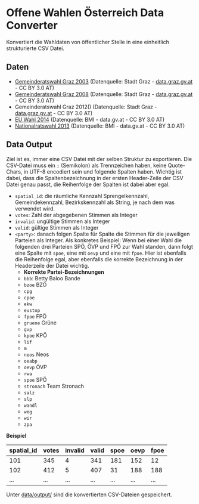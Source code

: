 # Offene Wahlen Österreich Data Converter
Konvertiert die Wahldaten von öffentlicher Stelle in eine einheitlich strukturierte CSV Datei.

## Daten
- [Gemeinderatswahl Graz 2003](http://data.graz.gv.at/daten/package/wahlergebnis-der-gemeinderatswahl-2008-in-der-stadt-graz) (Datenquelle: Stadt Graz - [data.graz.gv.at](http://data.graz.gv.at/) - CC BY 3.0 AT)
- [Gemeinderatswahl Graz 2008](http://data.graz.gv.at/daten/package/wahlergebnis-der-gemeinderatswahl-2008-in-der-stadt-graz) (Datenquelle: Stadt Graz - [data.graz.gv.at](http://data.graz.gv.at/) - CC BY 3.0 AT)
- Gemeinderatswahl Graz 2012() (Datenquelle: Stadt Graz - [data.graz.gv.at](http://data.graz.gv.at/) - CC BY 3.0 AT)
- [EU Wahl 2014](https://www.data.gv.at/katalog/dataset/2b10a91b-51d5-4e34-b992-8fd3a3121f0d) (Datenquelle: BMI - data.gv.at - CC BY 3.0 AT)
- [Nationalratswahl 2013](https://www.data.gv.at/katalog/dataset/09716341-2bea-4298-9525-e936d8247d19) (Datenquelle: BMI - data.gv.at - CC BY 3.0 AT)

## Data Output
Ziel ist es, immer eine CSV Datei mit der selben Struktur zu exportieren. Die CSV-Datei muss ein ```;``` (Semikolon) als Trennzeichen haben, keine Quote-Chars, in UTF-8 encodiert sein und folgende Spalten haben. Wichtig ist dabei, dass die Spaltenbezeichnung in der ersten Header-Zeile der CSV Datei genau passt, die Reihenfolge der Spalten ist dabei aber egal.
- ```spatial_id```: die räumliche Kennzahl Sprengelkennzahl, Gemeindekennzahl, Bezirkskennzahl als String, je nach dem was verwendet wird.
- ```votes```: Zahl der abgegebenen Stimmen als Integer
- ```invalid```: ungültige Stimmen als Integer
- ```valid```: gültige Stimmen als Integer
- ```<party>```: danach folgen Spalte für Spalte die Stimmen für die jeweiligen Parteien als Integer. Als konkretes Beispiel: Wenn bei einer Wahl die folgenden drei Parteien SPÖ, ÖVP und FPÖ zur Wahl standen, dann folgt eine Spalte mit ```spoe```, eine mit ```oevp``` und eine mit ```fpoe```. Hier ist ebenfalls die Reihenfolge egal, aber ebenfalls die korrekte Bezeichnung in der Headerzeile der Datei wichtig. 
	- **Korrekte Partei-Bezeichnungen**
	- ```bbb```: Betty Baloo Bande
	- ```bzoe``` BZÖ
	- ```cpg```
	- ```cpoe```
	- ```ekw```
	- ```eustop```
	- ```fpoe``` FPÖ
	- ```gruene``` Grüne
	- ```gvp```
	- ```kpoe``` KPÖ
	- ```lif```
	- ```m```
	- ```neos``` Neos
	- ```oeabp```
	- ```oevp``` ÖVP
	- ```rwa```
	- ```spoe``` SPÖ
	- ```stronach``` Team Stronach
	- ```salz```
	- ```slp```
	- ```wandl```
	- ```weg```
	- ```wir```
	- ```zpa```

**Beispiel**

| spatial_id     | votes       | invalid | valid | spoe | oevp | fpoe |
|---------------|--------------|--------------|--------------|--------------|--------------|--------------|
| 101 | 345 | 4 | 341 | 181 | 152 | 12 |
| 102 | 412 | 5 | 407 | 31 | 188 | 188 |
| ... | ... | ... | ... | ... | ... | ... |



Unter [data/output/](data/output/) sind die konvertierten CSV-Dateien gespeichert.

